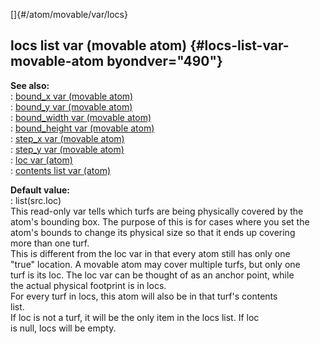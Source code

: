 []{#/atom/movable/var/locs}    
## locs list var (movable atom) {#locs-list-var-movable-atom byondver="490"}    
**See also:**    
:   [bound_x var (movable atom)](/ref/atom/movable/var/bound_x.md)    
:   [bound_y var (movable atom)](/ref/atom/movable/var/bound_y.md)    
:   [bound_width var (movable atom)](/ref/atom/movable/var/bound_width.md)    
:   [bound_height var (movable atom)](/ref/atom/movable/var/bound_height.md)    
:   [step_x var (movable atom)](/ref/atom/movable/var/step_x.md)    
:   [step_y var (movable atom)](/ref/atom/movable/var/step_y.md)    
:   [loc var (atom)](/ref/atom/var/loc.md)    
:   [contents list var (atom)](/ref/atom/var/contents.md)    
<!-- -->    
**Default value:**    
:   list(src.loc)    
This read-only var tells which turfs are being physically covered by the    
atom\'s bounding box. The purpose of this is for cases where you set the    
atom\'s bounds to change its physical size so that it ends up covering    
more than one turf.    
This is different from the loc var in that every atom still has only one    
\"true\" location. A movable atom may cover multiple turfs, but only one    
turf is its loc. The loc var can be thought of as an anchor point, while    
the actual physical footprint is in locs.    
For every turf in locs, this atom will also be in that turf\'s contents    
list.    
If loc is not a turf, it will be the only item in the locs list. If loc    
is null, locs will be empty.  